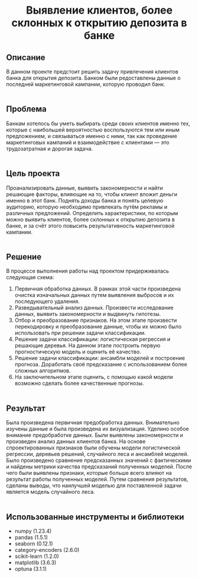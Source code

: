 # <p style="text-align: center;">Выявление клиентов, более склонных к открытию депозита в банке</p>

## Описание
В данном проекте предстоит решить задачу привлечения клиентов банка для открытия депозита. Банком были редоставлены данные о последней маркетинговой кампании, которую проводил банк.
<br><br>

## Проблема
Банкам хотелось бы уметь выбирать среди своих клиентов именно тех, которые с наибольшей вероятностью воспользуются тем или иным предложением, и связываться именно с ними, так как проведение маркетинговых кампаний и взаимодействие с клиентами — это трудозатратная и дорогая задача.
<br><br>

## Цель проекта
Проанализировать данные, выявить закономерности и найти решающие факторы, влияющие на то, чтобы клиент вложит деньги именно в этот банк. Поднять доходы банка и понять целевую аудиторию, которую необходимо привлекать путём рекламы и различных предложений. Определить характеристики, по которым можно выявить клиентов, более склонных к открытию депозита в банке, и за счёт этого повысить результативность маркетинговой кампании.
<br><br>

## Решение
В процессе выполнения работы над проектом придерживалась следующая схема:
1. Первичная обработка данных. В рамках этой части произведена очистка изначальных данных путем выявления выбросов и их последующего удаления.
2. Разведывательный анализ данных. Произвести исследование данных, выявить закономерности и выдвинуть гипотезы.
3. Отбор и преобразование признаков. На этом этапе произвести перекодировку и преобразование данные, чтобы их можно было использовать при решении задачи классификации.
4. Решение задачи классификации: логистическая регрессия и решающие деревья. На данном этапе построить первую прогностическую модель и оценить её качество.
5. Решение задачи классификации: ансамбли моделей и построение прогноза. Доработать своё предсказание с использованием более сложных алгоритмов.
6. На заключительном этапе оценить, с помощью какой модели возможно сделать более качественные прогнозы.
<br><br>

## Результат
Была произведена первичная предобработка данных. Внимательно изучены данные и была произведена их визуализация. Уделино особое внимание предобработке данных. Были выявлены закономерности и произведен анализ данных клиентов банка. На основе спроектированных признаков были обучены модели логистической регрессии, деревьев решений, случайного леса и ансамблей моделей. Было произведено сравнение предсказанных значений с фактическими и найдены метрики качества предсказаний полученных моделей. После чего были выявлены признаки, которые больше всего влияют на результат работы полученных моделей. Путем сравнения результатов, сделаны выводы, что наилучшей моделью для поставленной задачи является модель случайного леса.
<br><br>

## Использованные инструменты и библиотеки
* numpy (1.23.4)
* pandas (1.5.1)
* seaborn (0.12.1)
* category-encoders (2.6.0)
* scikit-learn (1.2.0)
* matplotlib (3.6.3)
* optuna (3.1.1)